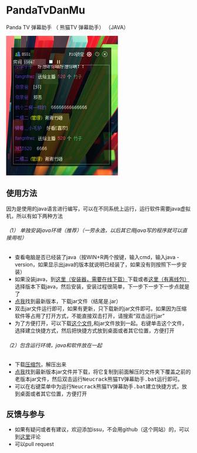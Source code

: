 # PandaTvDanMu
Panda TV  弹幕助手 （ 熊猫TV 弹幕助手） （JAVA）

![](./doc/asset/testPic.png)


## 使用方法
因为是使用的java语言进行编写，可以在不同系统上运行，运行软件需要java虚拟机，所以有如下两种方法<br/>
###### （1） 单独安装java环境（推荐）（一劳永逸，以后其它用java写的程序就可以直接用啦）
* 查看电脑是否已经装了java（按WIN+R两个按键，输入cmd，输入java -version，如果显示出java的版本就说明已经装了，如果没有则按照下一步安装）
* 如果没装java，到<a href="http://java.com/zh_CN/download/" target="_blank">这里（安装器，需要在线下载）</a>下载或者<a href="http://java.com/zh_CN/download/manual.jsp" target="_blank">这里（有离线包）</a>选择版本下载java，然后安装，安装过程很简单，下一步下一步下一步点就是了
* <a href="https://github.com/Neutree/PandaTvDanMu/releases" target="_blank">点我</a>找到最新版本，下载jar文件（结尾是.jar）
* 双击jar文件运行即可，如果有更新，只下载新的jar文件即可。如果因为压缩软件等占用了打开方式，不能直接双击打开，请搜索“双击运行jar”
* 为了方便打开，可以下载[这个文件](https://github.com/Neutree/PandaTvDanMu/releases/download/Neucrack_PandaTV%E5%BC%B9%E5%B9%95%E5%8A%A9%E6%89%8BV0.1.0/Neucrack.TV.bat),和jar文件放到一起。右键单击这个文件，选择建立快捷方式，然后把快捷方式放到桌面或者其它位置，方便打开

###### （2）包含运行环境，java和软件放在一起
* 下载<a href="https://github.com/Neutree/PandaTvDanMu/releases/download/Neucrack_PandaTV%E5%BC%B9%E5%B9%95%E5%8A%A9%E6%89%8BV0.1.0/Neucrac_PandaTV_DanMu.7z" target="_blank">压缩包</a>，解压出来
* <a href="https://github.com/Neutree/PandaTvDanMu/releases" target="_blank">点我</a>找到最新版本jar文件并下载，将它复制到前面解压的文件夹下覆盖之前的老版本jar文件，然后双击<kbd>运行Neucrack熊猫TV弹幕助手.bat</kbd>运行即可。
* 可以在右键菜单中为<kbd>运行Neucrack熊猫TV弹幕助手.bat</kbd>建立快捷方式，放到桌面或者其它位置，方便打开


## 反馈与参与
* 如果有疑问或者有建议，欢迎添加issu，不会用github（这个网站）的，可以到[这里](http://blog.neucrack.com/index.php/archives/233)评论
* 可以pull request

